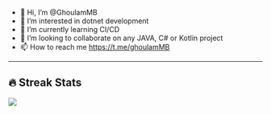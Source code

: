 - 👋 Hi, I’m @GhoulamMB
- 👀 I’m interested in dotnet development
- 🌱 I’m currently learning CI/CD
- 💞️ I’m looking to collaborate on any JAVA, C# or Kotlin project
- 📫 How to reach me https://t.me/ghoulamMB
<hr>

## 🔥 Streak Stats
<img src="https://github-readme-stats.vercel.app/api?username=GhoulamMB&theme=onedark">
<!---
GhoulamMB/GhoulamMB is a ✨ special ✨ repository because its `README.md` (this file) appears on your GitHub profile.
You can click the Preview link to take a look at your changes.
--->
